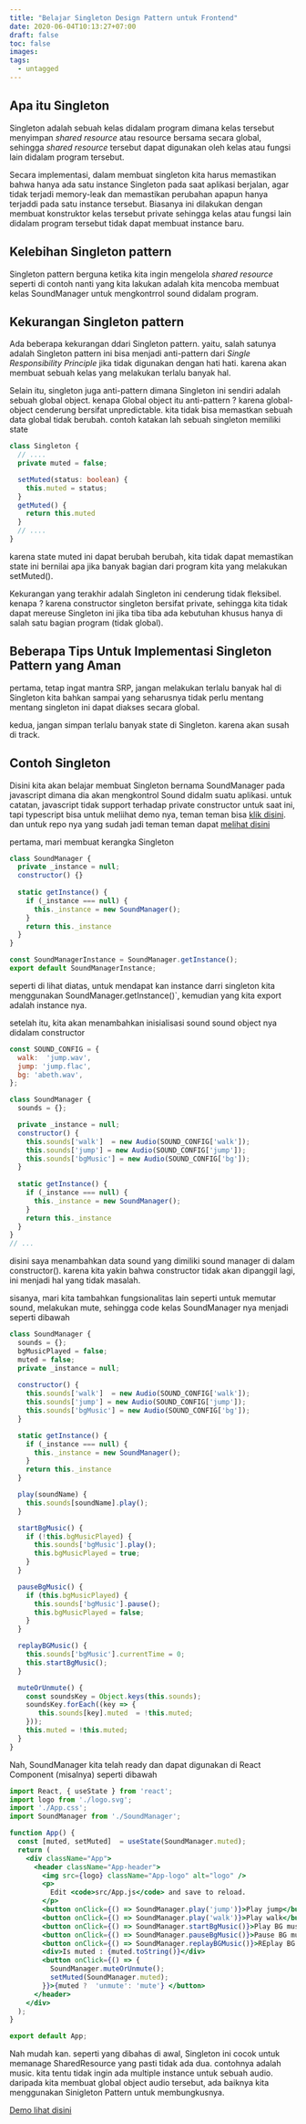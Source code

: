 ```yaml
---
title: "Belajar Singleton Design Pattern untuk Frontend"
date: 2020-06-04T10:13:27+07:00
draft: false
toc: false
images:
tags:
  - untagged
---
```


## Apa itu Singleton
Singleton adalah sebuah kelas didalam program dimana kelas tersebut menyimpan *shared resource* atau resource bersama secara global, sehingga *shared resource* tersebut dapat digunakan oleh kelas atau fungsi lain didalam program tersebut.

Secara implementasi, dalam membuat singleton kita harus memastikan bahwa hanya ada satu instance Singleton pada saat aplikasi berjalan, agar tidak terjadi memory-leak dan memastikan perubahan apapun hanya terjaddi pada satu instance tersebut. Biasanya ini dilakukan dengan membuat konstruktor kelas tersebut private sehingga kelas atau fungsi lain didalam program tersebut tidak dapat membuat instance baru.

## Kelebihan Singleton pattern
Singleton pattern berguna ketika kita ingin mengelola *shared resource* seperti di contoh nanti yang kita lakukan adalah kita mencoba membuat kelas SoundManager untuk mengkontrrol sound didalam program.

##  Kekurangan Singleton pattern
Ada beberapa kekurangan ddari Singleton pattern. yaitu, salah satunya adalah Singleton pattern ini bisa menjadi anti-pattern dari *Single Responsibility Principle* jika tidak digunakan dengan hati hati. karena akan membuat sebuah kelas yang melakukan terlalu banyak hal.

Selain itu, singleton juga anti-pattern dimana Singleton ini sendiri adalah sebuah  global object. kenapa Global object itu anti-pattern ? karena global-object cenderung bersifat unpredictable. kita tidak bisa memastkan sebuah data global tidak berubah.
contoh katakan lah sebuah singleton memiliki state
```typescript
class Singleton {
  // ....
  private muted = false;

  setMuted(status: boolean) {
    this.muted = status;
  } 
  getMuted() {
    return this.muted
  }
  // .... 
}
```
karena state muted ini dapat berubah berubah, kita tidak dapat memastikan state ini bernilai apa jika banyak bagian dari program kita yang melakukan setMuted().

Kekurangan yang terakhir adalah Singleton ini cenderung tidak fleksibel. kenapa ? karena constructor singleton bersifat private, sehingga kita tidak dapat mereuse Singleton ini jika tiba tiba ada kebutuhan khusus hanya di salah satu bagian program (tidak global).

## Beberapa Tips Untuk Implementasi Singleton Pattern yang Aman

pertama, tetap ingat mantra SRP, jangan melakukan terlalu banyak hal di Singleton kita bahkan sampai yang seharusnya tidak  perlu mentang mentang singleton ini dapat diakses secara global.

kedua, jangan simpan terlalu  banyak state di Singleton. karena akan susah di track.


## Contoh Singleton

Disini kita akan belajar membuat Singleton bernama SoundManager pada javascript dimana dia  akan mengkontrol Sound didalm suatu aplikasi. untuk catatan, javascript tidak support terhadap private constructor untuk saat ini, tapi typescript bisa untuk meliihat demo nya, teman teman bisa [klik disini](https://hanipcode.com/test-sound/). dan untuk repo nya yang sudah jadi teman teman dapat [melihat disini](https://github.com/hanipcode/singleton-sound-manager-example)

pertama, mari membuat kerangka Singleton
```javascript
class SoundManager {
  private _instance = null;
  constructor() {}
  
  static getInstance() {
    if (_instance === null) {
      this._instance = new SoundManager();
    }
    return this._instance
  }
}

const SoundManagerInstance = SoundManager.getInstance();
export default SoundManagerInstance;
```

seperti di lihat diatas, untuk mendapat kan instance darri singleton kita menggunakan SoundManager.getInstance()`, kemudian  yang kita export adalah instance nya.

setelah itu, kita akan menambahkan inisialisasi sound sound object nya didalam constructor

```javascript
const SOUND_CONFIG = {
  walk:  'jump.wav',
  jump: 'jump.flac',
  bg: 'abeth.wav',
};

class SoundManager {
  sounds = {};

  private _instance = null;
  constructor() {
    this.sounds['walk']  = new Audio(SOUND_CONFIG['walk']);
    this.sounds['jump'] = new Audio(SOUND_CONFIG['jump']);
    this.sounds['bgMusic'] = new Audio(SOUND_CONFIG['bg']);
  }
  
  static getInstance() {
    if (_instance === null) {
      this._instance = new SoundManager();
    }
    return this._instance
  }
}
// ...
```

disini saya menambahkan data sound yang dimiliki sound manager di dalam constructor(). karena kita yakin bahwa constructor tidak akan dipanggil lagi, ini menjadi hal yang tidak masalah.

sisanya, mari kita tambahkan fungsionalitas lain seperti untuk memutar sound, melakukan mute, sehingga code kelas SoundManager nya menjadi seperti dibawah

```javascript
class SoundManager {
  sounds = {};
  bgMusicPlayed = false;
  muted = false;
  private _instance = null;
  
  constructor() {
    this.sounds['walk']  = new Audio(SOUND_CONFIG['walk']);
    this.sounds['jump'] = new Audio(SOUND_CONFIG['jump']);
    this.sounds['bgMusic'] = new Audio(SOUND_CONFIG['bg']);
  }

  static getInstance() {
    if (_instance === null) {
      this._instance = new SoundManager();
    }
    return this._instance
  }

  play(soundName) {
    this.sounds[soundName].play();
  }

  startBgMusic() {
    if (!this.bgMusicPlayed) {
      this.sounds['bgMusic'].play();
      this.bgMusicPlayed = true;
    }
  }

  pauseBgMusic() {
    if (this.bgMusicPlayed) {
      this.sounds['bgMusic'].pause();
      this.bgMusicPlayed = false;
    }
  }

  replayBGMusic() {
    this.sounds['bgMusic'].currentTime = 0;
    this.startBgMusic();
  }

  muteOrUnmute() {
    const soundsKey = Object.keys(this.sounds);
    soundsKey.forEach((key => {
       this.sounds[key].muted  = !this.muted;
    }));
    this.muted = !this.muted;
  }
}

```

Nah, SoundManager kita telah ready dan dapat digunakan di React Component (misalnya) seperti dibawah

```jsx
import React, { useState } from 'react';
import logo from './logo.svg';
import './App.css';
import SoundManager from './SoundManager';

function App() {
  const [muted, setMuted]  = useState(SoundManager.muted);
  return (
    <div className="App">
      <header className="App-header">
        <img src={logo} className="App-logo" alt="logo" />
        <p>
          Edit <code>src/App.js</code> and save to reload.
        </p>
        <button onClick={() => SoundManager.play('jump')}>Play jump</button>
        <button onClick={() => SoundManager.play('walk')}>Play walk</button>
        <button onClick={() => SoundManager.startBgMusic()}>Play BG music</button>
        <button onClick={() => SoundManager.pauseBgMusic()}>Pause BG music</button>
        <button onClick={() => SoundManager.replayBGMusic()}>REplay BG music</button>
        <div>Is muted : {muted.toString()}</div>
        <button onClick={() => {
          SoundManager.muteOrUnmute();
          setMuted(SoundManager.muted);
        }}>{muted ?  'unmute': 'mute'} </button>
      </header>
    </div>
  );
}

export default App;
```

Nah mudah kan. seperti yang dibahas di awal, Singleton ini cocok untuk memanage SharedResource yang pasti tidak ada dua. contohnya adalah music. kita tentu tidak ingin ada multiple instance untuk sebuah audio. daripada kita membuat global object audio tersebut, ada baiknya kita menggunakan Sinigleton Pattern untuk membungkusnya.

[Demo lihat disini](https://hanipcode.com/test-sound/)